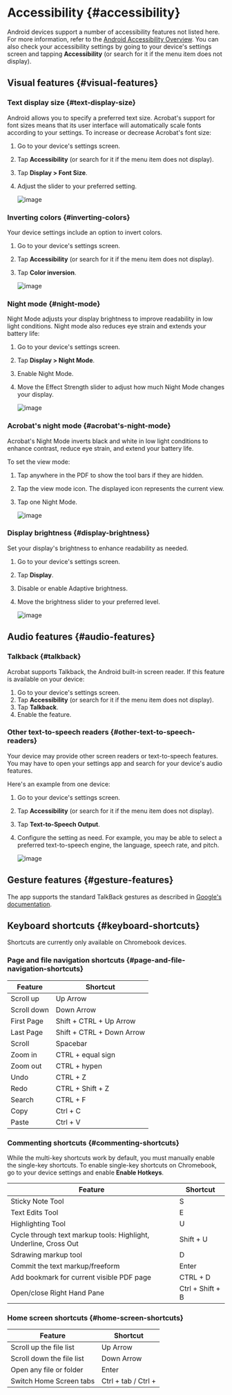 

# Accessibility {#accessibility}

Android devices support a number of accessibility features not listed here. For more information, refer to the [Android Accessibility Overview](https://support.google.com/accessibility/android/answer/6006564?hl=en). You can also check your accessibility settings by going to your device's settings screen and tapping **Accessibility** (or search for it if the menu item does not display). 

## Visual features {#visual-features}

### Text display size {#text-display-size}

Android allows you to specify a preferred text size. Acrobat's support for font sizes means that its user interface will automatically scale fonts according to your settings. To increase or decrease Acrobat's font size: 

1. Go to your device's settings screen. 
1. Tap **Accessibility** (or search for it if the menu item does not display). 
1. Tap **Display > Font Size**.
1. Adjust the slider to your preferred setting.  

   ![image](../imagesandroid/textsize.png)

### Inverting colors {#inverting-colors}

Your device settings include an option to invert colors. 

1. Go to your device's settings screen. 
1. Tap **Accessibility** (or search for it if the menu item does not display). 
1. Tap **Color inversion**.

   ![image](../imagesandroid/invertcolor.png)

### Night mode {#night-mode}

Night Mode adjusts your display brightness to improve readability in low light conditions. Night mode also reduces eye strain and extends your battery life:

1. Go to your device's settings screen. 
1. Tap **Display > Night Mode**. 
1. Enable Night Mode.
1. Move the Effect Strength slider to adjust how much Night Mode changes your display. 

   ![image](../imagesandroid/nightmode.png)


### Acrobat's night mode {#acrobat's-night-mode}

Acrobat's Night Mode inverts black and white in low light conditions to enhance contrast, reduce eye strain, and extend your battery life.

To set the view mode:

1. Tap anywhere in the PDF to show the tool bars if they are hidden.
1. Tap the view mode icon. The displayed icon represents the current view. 
1. Tap one Night Mode. 

   ![image](../imagesandroid/viewmodes.png)

### Display brightness {#display-brightness}

Set your display's brightness to enhance readability as needed. 

1. Go to your device's settings screen. 
1. Tap **Display**. 
1. Disable or enable Adaptive brightness. 
1. Move the brightness slider to your preferred level. 

   ![image](../imagesandroid/brightness.png)

## Audio features {#audio-features}

### Talkback {#talkback}

Acrobat supports Talkback, the Android built-in screen reader. If this feature is available on your device: 

1. Go to your device's settings screen. 
1. Tap **Accessibility** (or search for it if the menu item does not display). 
1. Tap **Talkback**.
1. Enable the feature.

### Other text-to-speech readers {#other-text-to-speech-readers}

Your device may provide other screen readers or text-to-speech features. You may have to open your settings app and search for your device's audio features.  

Here's an example from one device: 

1. Go to your device's settings screen. 
1. Tap **Accessibility** (or search for it if the menu item does not display). 
1. Tap **Text-to-Speech Output**.  
1. Configure the setting as need. For example, you may be able to select a preferred text-to-speech engine, the language, speech rate, and pitch. 

   ![image](../imagesandroid/talkback.png)

## Gesture features {#gesture-features}

The app supports the standard TalkBack gestures as described in [Google's documentation](https://support.google.com/accessibility/android/answer/6151827?hl=en).

## Keyboard shortcuts {#keyboard-shortcuts}

Shortcuts are currently only available on Chromebook devices. 

### Page and file navigation shortcuts {#page-and-file-navigation-shortcuts}

| Feature | Shortcut |
| --- | --- |
| Scroll up | Up Arrow |
| Scroll down | Down Arrow |
| First Page | Shift + CTRL + Up Arrow |
| Last Page | Shift + CTRL + Down Arrow |
| Scroll | Spacebar |
| Zoom in | CTRL + equal sign |
| Zoom out | CTRL + hypen |
| Undo | CTRL + Z |
| Redo | CTRL + Shift + Z |
| Search | CTRL + F |
| Copy | Ctrl + C |
| Paste | Ctrl + V |

### Commenting shortcuts {#commenting-shortcuts}

While the multi-key shortcuts work by default, you must manually enable the single-key shortcuts. To enable single-key shortcuts on Chromebook, go to your device settings and enable **Enable Hotkeys**. 

| Feature | Shortcut |
| --- | --- |
| Sticky Note Tool | S |
| Text Edits Tool | E |
| Highlighting Tool | U |
| Cycle through text markup tools: Highlight, Underline, Cross Out | Shift + U |
| Sdrawing markup tool | D |
| Commit the text markup/freeform | Enter |
| Add bookmark for current visible PDF page | CTRL + D |
| Open/close Right Hand Pane | Ctrl + Shift + B |

### Home screen shortcuts {#home-screen-shortcuts}

| Feature | Shortcut |
| --- | --- |
| Scroll up the file list | Up Arrow |
| Scroll down the file list | Down Arrow |
| Open any file or folder | Enter |
| Switch Home Screen tabs | Ctrl + tab / Ctrl + <respective tab number> |
